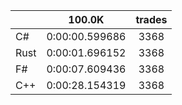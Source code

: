 ||100.0K|trades|
-|:-:|:-:|
|C#|0:00:00.599686|3368|
|Rust|0:00:01.696152|3368|
|F#|0:00:07.609436|3368|
|C++|0:00:28.154319|3368|
